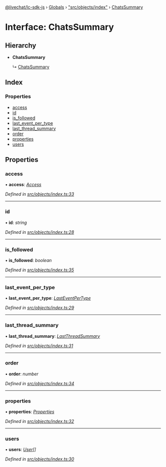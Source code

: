 [@livechat/lc-sdk-js](../README.md) › [Globals](../globals.md) › ["src/objects/index"](../modules/_src_objects_index_.md) › [ChatsSummary](_src_objects_index_.chatssummary.md)

# Interface: ChatsSummary

## Hierarchy

* **ChatsSummary**

  ↳ [ChatsSummary](_src_agent_structures_.chatssummary.md)

## Index

### Properties

* [access](_src_objects_index_.chatssummary.md#access)
* [id](_src_objects_index_.chatssummary.md#id)
* [is_followed](_src_objects_index_.chatssummary.md#is_followed)
* [last_event_per_type](_src_objects_index_.chatssummary.md#last_event_per_type)
* [last_thread_summary](_src_objects_index_.chatssummary.md#last_thread_summary)
* [order](_src_objects_index_.chatssummary.md#order)
* [properties](_src_objects_index_.chatssummary.md#properties)
* [users](_src_objects_index_.chatssummary.md#users)

## Properties

###  access

• **access**: *[Access](_src_objects_index_.access.md)*

*Defined in [src/objects/index.ts:33](https://github.com/livechat/lc-sdk-js/blob/de56f05/src/objects/index.ts#L33)*

___

###  id

• **id**: *string*

*Defined in [src/objects/index.ts:28](https://github.com/livechat/lc-sdk-js/blob/de56f05/src/objects/index.ts#L28)*

___

###  is_followed

• **is_followed**: *boolean*

*Defined in [src/objects/index.ts:35](https://github.com/livechat/lc-sdk-js/blob/de56f05/src/objects/index.ts#L35)*

___

###  last_event_per_type

• **last_event_per_type**: *[LastEventPerType](_src_objects_index_.lasteventpertype.md)*

*Defined in [src/objects/index.ts:29](https://github.com/livechat/lc-sdk-js/blob/de56f05/src/objects/index.ts#L29)*

___

###  last_thread_summary

• **last_thread_summary**: *[LastThreadSummary](_src_objects_index_.lastthreadsummary.md)*

*Defined in [src/objects/index.ts:31](https://github.com/livechat/lc-sdk-js/blob/de56f05/src/objects/index.ts#L31)*

___

###  order

• **order**: *number*

*Defined in [src/objects/index.ts:34](https://github.com/livechat/lc-sdk-js/blob/de56f05/src/objects/index.ts#L34)*

___

###  properties

• **properties**: *[Properties](_src_objects_index_.properties.md)*

*Defined in [src/objects/index.ts:32](https://github.com/livechat/lc-sdk-js/blob/de56f05/src/objects/index.ts#L32)*

___

###  users

• **users**: *[User](../modules/_src_objects_index_.md#user)[]*

*Defined in [src/objects/index.ts:30](https://github.com/livechat/lc-sdk-js/blob/de56f05/src/objects/index.ts#L30)*
